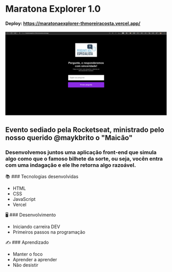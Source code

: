 # Maratona Explorer 1.0
#### Deploy: https://maratonaexplorer-thmoreiracosta.vercel.app/

![Page](/assets/page.png)


## Evento sediado pela Rocketseat, ministrado pelo nosso querido @maykbrito o "Maicão"
### Desenvolvemos juntos uma aplicação front-end que simula algo como que o famoso bilhete da sorte, ou seja, vocên entra com uma indagação e ele lhe retorna algo razoável.

📚 ### Tecnologias desenvolvidas
 - HTML
 - CSS
 - JavaScript
 - Vercel
 
🖥️ ### Desenvolvimento
 - Iniciando carreira DEV
 - Primeiros passos na programação
 
✍️ ### Aprendizado
 - Manter o foco
 - Aprender a aprender
 - Não desistir
